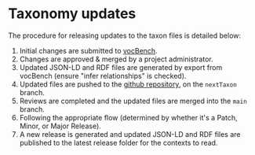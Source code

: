 # Taxonomy updates

The procedure for releasing updates to the taxon files is detailed below:

1. Initial changes are submitted to [vocBench](https://vocbench.datafoodconsortium.org/vocbench3/#/Home).
2. Changes are approved & merged by a project administrator.
3. Updated JSON-LD and RDF files are generated by export from vocBench (ensure "infer relationships" is checked).
4. Updated files are pushed to the [github repository](https://github.com/datafoodconsortium/taxonomies/tree/nextTaxon), on the `nextTaxon` branch.
5. Reviews are completed and the updated files are merged into the `main` branch.
6. Following the appropriate flow (determined by whether it's a Patch, Minor, or Major Release).
7. A new release is generated and updated JSON-LD and RDF files are published to the latest release folder for the contexts to read.



